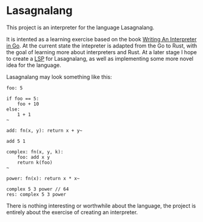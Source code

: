 # Lasagnalang

This project is an interpreter for the language Lasagnalang.

It is intented as a learning exercise based on the book [Writing An Interpreter
in Go](https://interpreterbook.com/). At the current state the intepreter is
adapted from the Go to Rust, with the goal of learning more about interpreters
and Rust. At a later stage I hope to create a
[LSP](https://microsoft.github.io/language-server-protocol/) for Lasagnalang,
as well as implementing some more novel idea for the language.

Lasagnalang may look something like this:

```
foo: 5

if foo == 5:
    foo + 10
else:
    1 + 1
~

add: fn(x, y): return x + y~

add 5 1

complex: fn(x, y, k):
    foo: add x y
    return k(foo)
~

power: fn(x): return x * x~

complex 5 3 power // 64
res: complex 5 3 power
```

There is nothing interesting or worthwhile about the language, the project is
entirely about the exercise of creating an interpreter.
